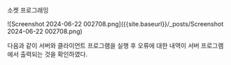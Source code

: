 소켓 프로그래밍


<script src="https://gist.github.com/yoolf/fb3a68b7e72dc89c6b7ab856932c0f49.js"></script>


<script src="https://gist.github.com/yoolf/83479e7dd68ce8c692c88de49c5a82cc.js"></script>

![Screenshot 2024-06-22 002708.png]({{site.baseurl}}/_posts/Screenshot 2024-06-22 002708.png)

다음과 같이 서버와 클라이언트 프로그램을 실행 후 오류에 대한 내역이 서버 프로그램에서 출력되는 것을 확인하였다.
